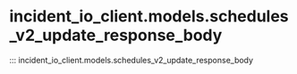 # incident_io_client.models.schedules_v2_update_response_body

::: incident_io_client.models.schedules_v2_update_response_body
